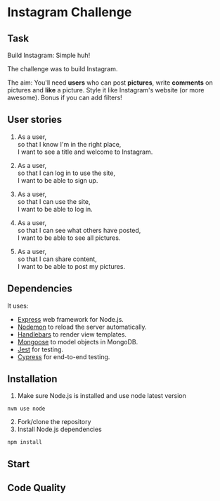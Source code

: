 Instagram Challenge
===================

## Task

Build Instagram: Simple huh!

The challenge was to build Instagram. 

The aim: You'll need **users** who can post **pictures**, write **comments** on pictures and **like** a picture. Style it like Instagram's website (or more awesome). Bonus if you can add filters!

## User stories
1. As a user,  
so that I know I'm in the right place,  
I want to see a title and welcome to Instagram.

2. As a user,  
so that I can log in to use the site,  
I want to be able to sign up.

3. As a user,  
so that I can use the site,  
I want to be able to log in.

4. As a user,  
so that I can see what others have posted,  
I want to be able to see all pictures.

5. As a user,  
so that I can share content,  
I want to be able to post my pictures.

## Dependencies

It uses:

- [Express](https://expressjs.com/) web framework for Node.js.
- [Nodemon](https://nodemon.io/) to reload the server automatically.
- [Handlebars](https://handlebarsjs.com/) to render view templates.
- [Mongoose](https://mongoosejs.com) to model objects in MongoDB.
- [Jest](https://jestjs.io/) for testing.
- [Cypress](https://www.cypress.io/) for end-to-end testing.

## Installation

1. Make sure Node.js is installed and use node latest version
```
nvm use node
```
2. Fork/clone the repository
3. Install Node.js dependencies
```
npm install
```

## Start


## Code Quality


